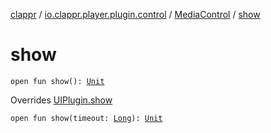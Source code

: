 [clappr](../../index.md) / [io.clappr.player.plugin.control](../index.md) / [MediaControl](index.md) / [show](./show.md)

# show

`open fun show(): `[`Unit`](https://kotlinlang.org/api/latest/jvm/stdlib/kotlin/-unit/index.html)

Overrides [UIPlugin.show](../../io.clappr.player.plugin/-u-i-plugin/show.md)


`open fun show(timeout: `[`Long`](https://kotlinlang.org/api/latest/jvm/stdlib/kotlin/-long/index.html)`): `[`Unit`](https://kotlinlang.org/api/latest/jvm/stdlib/kotlin/-unit/index.html)